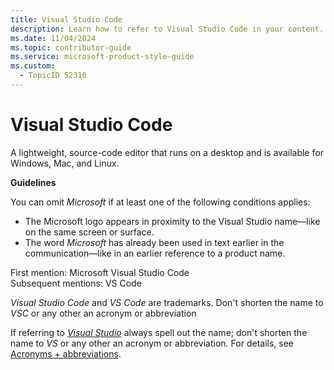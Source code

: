 ```yaml
---
title: Visual Studio Code
description: Learn how to refer to Visual Studio Code in your content.
ms.date: 11/04/2024
ms.topic: contributor-guide
ms.service: microsoft-product-style-guide
ms.custom:
  - TopicID 52310
---
```



# Visual Studio Code

A lightweight, source-code editor that runs on a desktop and is available for Windows, Mac, and Linux.

**Guidelines**

You can omit *Microsoft* if at least one of the following conditions applies:

- The Microsoft logo appears in proximity to the Visual Studio name—like on the same screen or surface.
- The word *Microsoft* has already been used in text earlier in the communication—like in an earlier reference to a product name.

First mention: Microsoft Visual Studio Code  
Subsequent mentions: VS Code

*Visual Studio Code* and *VS Code* are trademarks. Don't shorten the name to *VSC* or any other an acronym or abbreviation

If referring to [*Visual Studio*](~\a_z_names_terms\v\visual-studio.md) always spell out the name; don't shorten the name to *VS* or any other an acronym or abbreviation. For details, see [Acronyms + abbreviations](~\acronyms-and-abbreviations.md).

